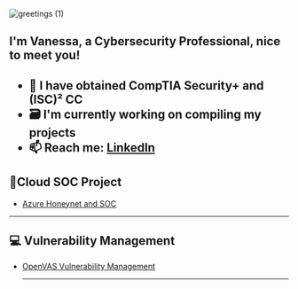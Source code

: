   
![greetings (1)](https://user-images.githubusercontent.com/109401839/212478916-224c7588-ae9d-41bf-ad0f-228ab2e0d110.gif)

</summary>
<h2> I'm Vanessa, a Cybersecurity Professional, nice to meet you!<h2>

- 🥳 I have obtained CompTIA Security+ and (ISC)² CC 
- 🗃 I'm currently working on compiling my projects
- 📫 Reach me: [LinkedIn](https://www.linkedin.com/in/vanessamancia) 

</summary>

<h2> 🔐Cloud SOC Project</h2>
  
- [Azure Honeynet and SOC](https://github.com/VanessaMancia/Azure-SOC-Honeynet)

---

<div>

<h2> 💻 Vulnerability Management</h2>

- [OpenVAS Vulnerability Management](https://github.com/VanessaMancia/Vulnerability-Management-)


  
  ---

